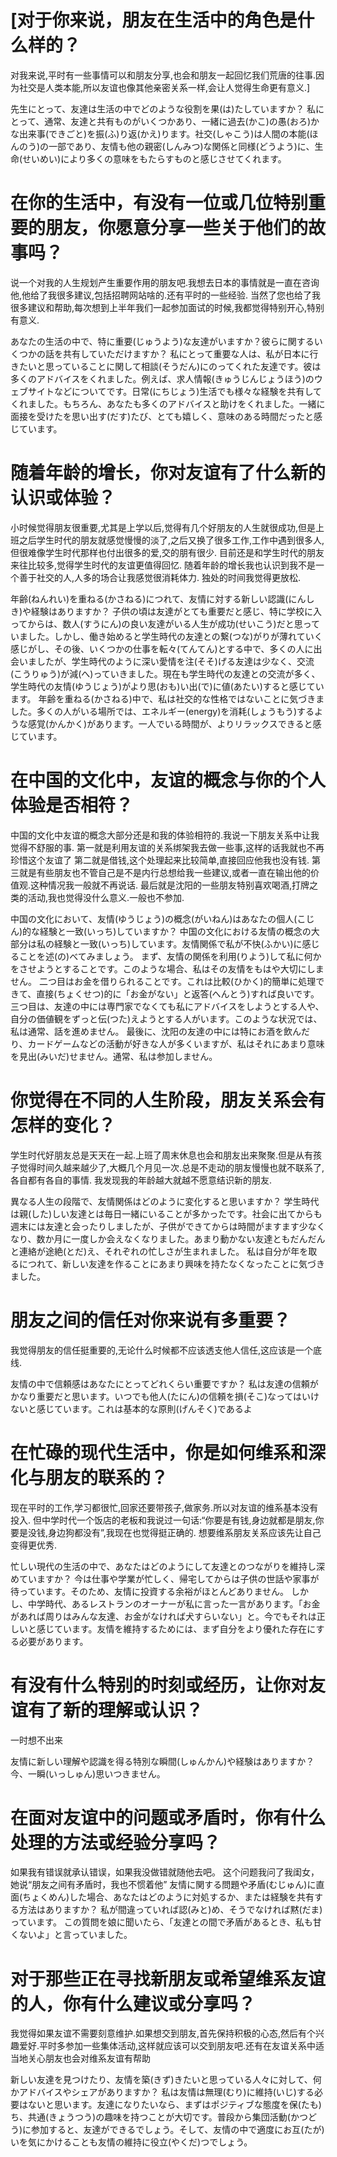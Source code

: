 # [对于你来说，朋友在生活中的角色是什么样的？

对我来说,平时有一些事情可以和朋友分享,也会和朋友一起回忆我们荒唐的往事.因为社交是人类本能,所以友谊也像其他亲密关系一样,会让人觉得生命更有意义.]

先生にとって、友達は生活の中でどのような役割を果(は)たしていますか？
私にとって、通常、友達と共有ものがいくつかあり、一緒に過去(かこ)の愚(おろ)かな出来事(できごと)を振(ふ)り返(かえ)ります。社交(しゃこう)は人間の本能(ほんのう)の一部であり、友情も他の親密(しんみつ)な関係と同様(どうよう)に、生命(せいめい)により多くの意味をもたらすものと感じさせてくれます。

# 在你的生活中，有没有一位或几位特别重要的朋友，你愿意分享一些关于他们的故事吗？

说一个对我的人生规划产生重要作用的朋友吧.我想去日本的事情就是一直在咨询他,他给了我很多建议,包括招聘网站啥的.还有平时的一些经验. 当然了您也给了我很多建议和帮助,每次想到上半年我们一起参加面试的时候,我都觉得特别开心,特别有意义.

あなたの生活の中で、特に重要(じゅうよう)な友達がいますか？彼らに関するいくつかの話を共有していただけますか？
私にとって重要な人は、私が日本に行きたいと思っていることに関して相談(そうだん)にのってくれた友達です。彼は多くのアドバイスをくれました。例えば、求人情報(きゅうじんじょうほう)のウェブサイトなどについてです。日常(にちじょう)生活でも様々な経験を共有してくれました。もちろん、あなたも多くのアドバイスと助けをくれました。一緒に面接を受けたを思い出す(だす)たび、とても嬉しく、意味のある時間だったと感じています。

# 随着年龄的增长，你对友谊有了什么新的认识或体验？

小时候觉得朋友很重要,尤其是上学以后,觉得有几个好朋友的人生就很成功,但是上班之后学生时代的朋友就感觉慢慢的淡了,之后又换了很多工作,工作中遇到很多人,但很难像学生时代那样也付出很多的爱,交的朋有很少. 目前还是和学生时代的朋友来往比较多,觉得学生时代的友谊更值得回忆.
随着年龄的增长我也认识到我不是一个善于社交的人,人多的场合让我感觉很消耗体力. 独处的时间我觉得更放松.

年齢(ねんれい)を重ねる(かさねる)につれて、友情に対する新しい認識(にんしき)や経験はありますか？
子供の頃は友達がとても重要だと感じ、特に学校に入ってからは、数人(すうにん)の良い友達がいる人生が成功(せいこう)だと思っていました。しかし、働き始めると学生時代の友達との繋(つな)がりが薄れていく感じがし、その後、いくつかの仕事を転々(てんてん)とする中で、多くの人に出会いましたが、学生時代のように深い愛情を注(そそ)げる友達は少なく、交流(こうりゅう)が減(へ)っていきました。現在も学生時代の友達との交流が多く、学生時代の友情(ゆうじょう)がより思(おも)い出(で)に値(あたい)すると感じています。
年齢を重ねる(かさねる)中で、私は社交的な性格ではないことに気づきました。多くの人がいる場所では、エネルギー(energy)を消耗(しょうもう)するような感覚(かんかく)があります。一人でいる時間が、よりリラックスできると感じています。

# 在中国的文化中，友谊的概念与你的个人体验是否相符？

中国的文化中友谊的概念大部分还是和我的体验相符的.我说一下朋友关系中让我觉得不舒服的事.
第一就是利用友谊的关系绑架我去做一些事,这样的话我就也不再珍惜这个友谊了
第二就是借钱,这个处理起来比较简单,直接回应他我也没有钱.
第三就是有些朋友也不管自己是不是内行总想给我一些建议,或者一直在输出他的价值观.这种情况我一般就不再说话.
最后就是沈阳的一些朋友特别喜欢喝酒,打牌之类的活动,我也觉得没什么意义.一般也不参加.

中国の文化において、友情(ゆうじょう)の概念(がいねん)はあなたの個人(こじん)的な経験と一致(いっち)していますか？
中国の文化における友情の概念の大部分は私の経験と一致(いっち)しています。友情関係で私が不快(ふかい)に感じることを述(の)べてみましょう。
まず、友情の関係を利用(りよう)して私に何かをさせようとすることです。このような場合、私はその友情をもはや大切にしません。
二つ目はお金を借りられることです。これは比較(ひかく)的簡単に処理できて、直接(ちょくせつ)的に「お金がない」と返答(へんとう)すれば良いです。
三つ目は、友達の中には専門家でなくても私にアドバイスをしようとする人や、自分の価値観をずっと伝(つた)えようとする人がいます。このような状況では、私は通常、話を進めません。
最後に、沈阳の友達の中には特にお酒を飲んだり、カードゲームなどの活動が好きな人が多くいますが、私はそれにあまり意味を見出(みいだ)せません。通常、私は参加しません。

# 你觉得在不同的人生阶段，朋友关系会有怎样的变化？

学生时代好朋友总是天天在一起.上班了周末休息也会和朋友出来聚聚.但是从有孩子觉得时间久越来越少了,大概几个月见一次.总是不走动的朋友慢慢也就不联系了,各自都有各自的事情.
我发现我的年龄越大就越不愿意结识新的朋友.

異なる人生の段階で、友情関係はどのように変化すると思いますか？
学生時代は親(した)しい友達とは毎日一緒にいることが多かったです。社会に出てからも週末には友達と会ったりしましたが、子供ができてからは時間がますます少なくなり、数か月に一度しか会えなくなりました。あまり動かない友達ともだんだんと連絡が途絶(とだ)え、それぞれの忙しさが生まれました。
私は自分が年を取るにつれて、新しい友達を作ることにあまり興味を持たなくなったことに気づきました。

# 朋友之间的信任对你来说有多重要？

我觉得朋友的信任挺重要的,无论什么时候都不应该透支他人信任,这应该是一个底线.

友情の中で信頼感はあなたにとってどれくらい重要ですか？
私は友達の信頼がかなり重要だと思います。いつでも他人(たにん)の信頼を損(そこ)なってはいけないと感じています。これは基本的な原則(げんそく)であるよ

# 在忙碌的现代生活中，你是如何维系和深化与朋友的联系的？

现在平时的工作,学习都很忙,回家还要带孩子,做家务.所以对友谊的维系基本没有投入.
但中学时代一个饭店的老板和我说过一句话:“你要是有钱,身边就都是朋友,你要是没钱,身边狗都没有”,我现在也觉得挺正确的. 想要维系朋友关系应该先让自己变得更优秀.

忙しい現代の生活の中で、あなたはどのようにして友達とのつながりを維持し深めていますか？
今は仕事や学業が忙しく、帰宅してからは子供の世話や家事が待っています。そのため、友情に投資する余裕がほとんどありません。
しかし、中学時代、あるレストランのオーナーが私に言った一言があります。「お金があれば周りはみんな友達、お金がなければ犬すらいない」と。今でもそれは正しいと感じています。友情を維持するためには、まず自分をより優れた存在にする必要があります。

# 有没有什么特别的时刻或经历，让你对友谊有了新的理解或认识？

一时想不出来

友情に新しい理解や認識を得る特別な瞬間(しゅんかん)や経験はありますか？
今、一瞬(いっしゅん)思いつきません。

# 在面对友谊中的问题或矛盾时，你有什么处理的方法或经验分享吗？

如果我有错误就承认错误，如果我没做错就随他去吧。
这个问题我问了我闺女，她说“朋友之间有矛盾时，我也不惯着他”
友情に関する問題や矛盾(むじゅん)に直面(ちょくめん)した場合、あなたはどのように対処するか、または経験を共有する方法はありますか？
私が間違っていれば認(みと)め、そうでなければ黙(だま)っています。
この質問を娘に聞いたら、「友達との間で矛盾があるとき、私も甘くないよ」と言っていました。

# 对于那些正在寻找新朋友或希望维系友谊的人，你有什么建议或分享吗？

我觉得如果友谊不需要刻意维护.如果想交到朋友,首先保持积极的心态,然后有个兴趣爱好.平时多参加一些集体活动,这样就应该可以交到朋友吧.还有在友谊关系中适当地关心朋友也会对维系友谊有帮助

新しい友達を見つけたり、友情を築(きず)きたいと思っている人々に対して、何かアドバイスやシェアがありますか？
私は友情は無理(むり)に維持(いじ)する必要はないと思います。友達になりたいなら、まずはポジティブな態度を保(たも)ち、共通(きょうつう)の趣味を持つことが大切です。普段から集団活動(かつどう)に参加すると、友達ができるでしょう。そして、友情の中で適度にお互(たが)いを気にかけることも友情の維持に役立(やくだ)つでしょう。

